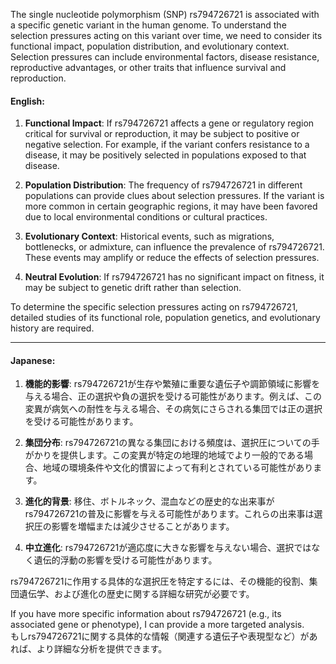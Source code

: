 The single nucleotide polymorphism (SNP) rs794726721 is associated with a specific genetic variant in the human genome. To understand the selection pressures acting on this variant over time, we need to consider its functional impact, population distribution, and evolutionary context. Selection pressures can include environmental factors, disease resistance, reproductive advantages, or other traits that influence survival and reproduction.

#### English:
1. **Functional Impact**: If rs794726721 affects a gene or regulatory region critical for survival or reproduction, it may be subject to positive or negative selection. For example, if the variant confers resistance to a disease, it may be positively selected in populations exposed to that disease.

2. **Population Distribution**: The frequency of rs794726721 in different populations can provide clues about selection pressures. If the variant is more common in certain geographic regions, it may have been favored due to local environmental conditions or cultural practices.

3. **Evolutionary Context**: Historical events, such as migrations, bottlenecks, or admixture, can influence the prevalence of rs794726721. These events may amplify or reduce the effects of selection pressures.

4. **Neutral Evolution**: If rs794726721 has no significant impact on fitness, it may be subject to genetic drift rather than selection.

To determine the specific selection pressures acting on rs794726721, detailed studies of its functional role, population genetics, and evolutionary history are required.

---

#### Japanese:
1. **機能的影響**: rs794726721が生存や繁殖に重要な遺伝子や調節領域に影響を与える場合、正の選択や負の選択を受ける可能性があります。例えば、この変異が病気への耐性を与える場合、その病気にさらされる集団では正の選択を受ける可能性があります。

2. **集団分布**: rs794726721の異なる集団における頻度は、選択圧についての手がかりを提供します。この変異が特定の地理的地域でより一般的である場合、地域の環境条件や文化的慣習によって有利とされている可能性があります。

3. **進化的背景**: 移住、ボトルネック、混血などの歴史的な出来事がrs794726721の普及に影響を与える可能性があります。これらの出来事は選択圧の影響を増幅または減少させることがあります。

4. **中立進化**: rs794726721が適応度に大きな影響を与えない場合、選択ではなく遺伝的浮動の影響を受ける可能性があります。

rs794726721に作用する具体的な選択圧を特定するには、その機能的役割、集団遺伝学、および進化の歴史に関する詳細な研究が必要です。

If you have more specific information about rs794726721 (e.g., its associated gene or phenotype), I can provide a more targeted analysis.  
もしrs794726721に関する具体的な情報（関連する遺伝子や表現型など）があれば、より詳細な分析を提供できます。